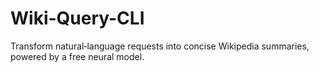 # Wiki-Query-CLI
Transform natural‑language requests into concise Wikipedia summaries, powered by a free neural model.
